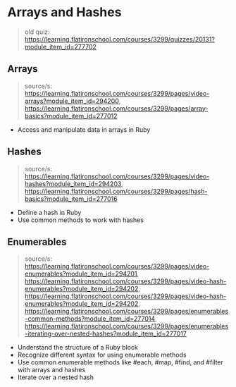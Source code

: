 # Arrays and Hashes
> old quiz: https://learning.flatironschool.com/courses/3299/quizzes/20131?module_item_id=277702

## Arrays
> source/s: https://learning.flatironschool.com/courses/3299/pages/video-arrays?module_item_id=294200, https://learning.flatironschool.com/courses/3299/pages/array-basics?module_item_id=277012

* Access and manipulate data in arrays in Ruby

## Hashes
> source/s: https://learning.flatironschool.com/courses/3299/pages/video-hashes?module_item_id=294203, https://learning.flatironschool.com/courses/3299/pages/hash-basics?module_item_id=277016

* Define a hash in Ruby
* Use common methods to work with hashes

## Enumerables 
> source/s: https://learning.flatironschool.com/courses/3299/pages/video-enumerables?module_item_id=294201, https://learning.flatironschool.com/courses/3299/pages/video-hash-enumerables?module_item_id=294202, https://learning.flatironschool.com/courses/3299/pages/video-hash-enumerables?module_item_id=294202, https://learning.flatironschool.com/courses/3299/pages/enumerables-common-methods?module_item_id=277014, https://learning.flatironschool.com/courses/3299/pages/enumerables-iterating-over-nested-hashes?module_item_id=277017

* Understand the structure of a Ruby block
* Recognize different syntax for using enumerable methods
* Use common enumerable methods like #each, #map, #find, and #filter with arrays and hashes
* Iterate over a nested hash